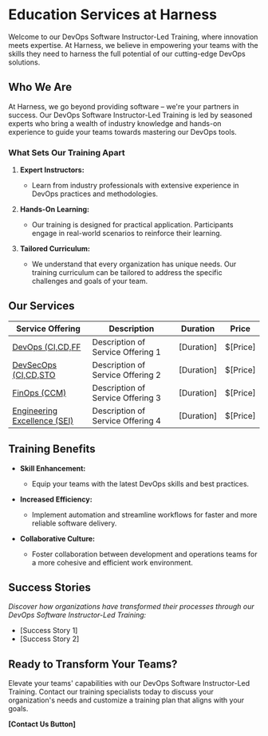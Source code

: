 # Education Services at Harness

Welcome to our DevOps Software Instructor-Led Training, where innovation meets expertise. At Harness, we believe in empowering your teams with the skills they need to harness the full potential of our cutting-edge DevOps solutions.

## Who We Are

At Harness, we go beyond providing software – we're your partners in success. Our DevOps Software Instructor-Led Training is led by seasoned experts who bring a wealth of industry knowledge and hands-on experience to guide your teams towards mastering our DevOps tools.

### What Sets Our Training Apart

1. **Expert Instructors:**
   - Learn from industry professionals with extensive experience in DevOps practices and methodologies.

2. **Hands-On Learning:**
   - Our training is designed for practical application. Participants engage in real-world scenarios to reinforce their learning.

3. **Tailored Curriculum:**
   - We understand that every organization has unique needs. Our training curriculum can be tailored to address the specific challenges and goals of your team.

## Our Services

| **Service Offering**                       | **Description**                                    | **Duration** | **Price** |
|-------------------------------------------|----------------------------------------------------|--------------|-----------|
| [DevOps (CI,CD,FF](Example.com)                      | Description of Service Offering 1                   | [Duration]   | $[Price]   |
| [DevSecOps (CI,CD,STO](Example.com)                        | Description of Service Offering 2                   | [Duration]   | $[Price]   |
| [FinOps (CCM)](Example.com)                        | Description of Service Offering 3                   | [Duration]   | $[Price]   |
| [Engineering Excellence (SEI)](Example.com)                        | Description of Service Offering 4                   | [Duration]   | $[Price]   |

## Training Benefits

- **Skill Enhancement:**
  - Equip your teams with the latest DevOps skills and best practices.

- **Increased Efficiency:**
  - Implement automation and streamline workflows for faster and more reliable software delivery.

- **Collaborative Culture:**
  - Foster collaboration between development and operations teams for a more cohesive and efficient work environment.

## Success Stories

*Discover how organizations have transformed their processes through our DevOps Software Instructor-Led Training:*

- [Success Story 1]
- [Success Story 2]

## Ready to Transform Your Teams?

Elevate your teams' capabilities with our DevOps Software Instructor-Led Training. Contact our training specialists today to discuss your organization's needs and customize a training plan that aligns with your goals.

**[Contact Us Button]**
